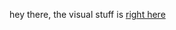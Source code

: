 
hey there, the visual stuff is [right here](kemeii.com)

<!---
1immy/1immy is a ✨ special ✨ repository because its `README.md` (this file) appears on your GitHub profile.
You can click the Preview link to take a look at your changes.
--->
